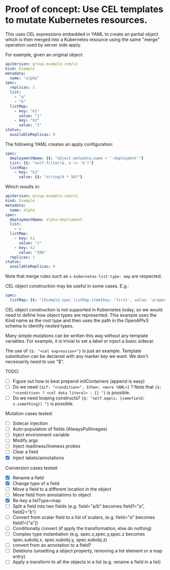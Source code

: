 Proof of concept: Use CEL templates to mutate Kubernetes resources.
=========

This uses CEL expressions embedded in YAML to create an partial object
which is then merged into a Kubernetes resource using the same "merge" operation used
by server side apply.

For example, given an original object:

```yaml
apiVersion: group.example.com/v1
kind: Example
metadata:
  name: "alpha"
spec:
  replicas: 1
  list:
    - "a"
    - "b"
  listMap:
    - key: "k1"
      value: "1"
    - key: "k2"
      value: "2"
status:
  availableReplicas: 0
```

The following YAML creates an apply configuration:

```yaml
spec:
  deploymentName: {$: "object.metadata.name + '-deployment'"}
  list: {$: "self.filter(e, e != 'b')"}
  listMap:
    - key: "k2"
      value: {$: "string(4 * 50)"}
```

Which results in:

```yaml
apiVersion: group.example.com/v1
kind: Example
metadata:
  name: alpha
spec:
  deploymentName: alpha-deployment
  list:
    - a
  listMap:
    - key: k1
      value: "1"
    - key: k2
      value: "200"
  replicas: 1
status:
  availableReplicas: 0
```

Note that merge rules such as `x-kubernetes-list-type: map` are respected.

CEL object construction may be useful in some cases. E.g.:

```yaml
spec:
  listMap: {$: "[Example.spec.listMap.item{key: 'first', value: 'prepended'}] + object.spec.listMap"}
```

CEL object construction is not supported in Kubernetes today, so we would need to define
how object types are represented. This example uses the Kind name as the root type and then
uses the path in the OpenAPIv3 schema to identify nested types.

Many simple mutations can be written this way without any template variables. For example, it is
trivial to set a label or inject a basic sidecar.

The use of `{$: "<cel expression>"}` is just an example. Template substitution can be
declared with any marker key we want. We don't necessarily need to use "$".

TODO:

- [ ] Figure out how to best prepend initContainers (append is easy)
- [ ] Do we need `{$if: "<condition>", $then: <more YAML>}` ? Note that `{$: "<condition> ? <cel data literal> : {} "}` is possible.
- [ ] Do we need looping constructs? `{$: "self.map(x, {somefield: x.something}) "}` is possible.

Mutation cases tested:

- [ ] Sidecar injection
- [ ] Auto-population of fields (AlwaysPullImages)
- [ ] Inject environment variable
- [ ] Modify args
- [ ] Inject readiness/liveness probes
- [ ] Clear a field
- [x] Inject labels/annotations

Conversion cases tested:

- [x] Rename a field
- [x] Change type of a field
- [ ] Move a field to a different location in the object
- [ ] Move field from annotations to object
- [x] Re-key a listType=map
- [ ] Split a field into two fields (e.g. field="a/b" becomes field1="a", field2="b")
- [ ] Convert from scalar field to a list of scalars, (e.g. field="a" becomes field1=["a"])
- [ ] Conditionally convert (if apply the transformation, else do nothing)
- [ ] Complex type instantiation (e.g. spec.x,spec.y,spec.z becomes spec.subobj.x, spec.subobj.y, spec.subobj.z)
- [ ] convert from an annotation to a field?
- [ ] Deletions (unsetting a object property, removing a list element or a map entry)
- [ ] Apply a transform to all the objects in a list (e.g. rename a field in a list)